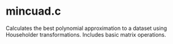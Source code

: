 # mincuad.c

Calculates the best polynomial approximation to a dataset using Householder transformations. Includes basic matrix operations.
